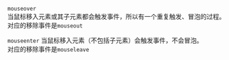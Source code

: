 `mouseover`  
当鼠标移入元素或其子元素都会触发事件，所以有一个重复触发、冒泡的过程。  
对应的移除事件是`mouseout`

`mouseenter`
当鼠标移入元素（不包括子元素）会触发事件，不会冒泡。  
对应的移除事件是`mouseleave`
